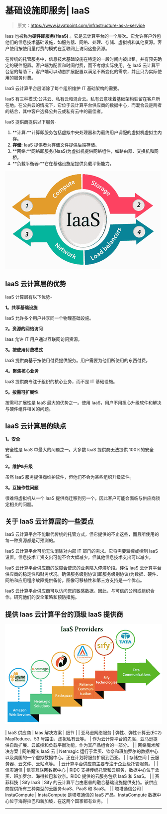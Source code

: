 # 基础设施即服务| IaaS

> 原文：<https://www.javatpoint.com/infrastructure-as-a-service>

Iaas 也被称为**硬件即服务(HaaS)** 。它是云计算平台的一个层次。它允许客户外包他们的信息技术基础设施，如服务器、网络、处理、存储、虚拟机和其他资源。客户使用按使用量付费的模式在互联网上访问这些资源。

在传统的托管服务中，信息技术基础设施在特定的一段时间内被出租，并有预先确定的硬件配置。客户端为配置和时间付费，而不考虑实际使用。在 IaaS 云计算平台层的帮助下，客户端可以动态扩展配置以满足不断变化的需求，并且只为实际使用的服务付费。

IaaS 云计算平台层消除了每个组织维护 IT 基础架构的需要。

IaaS 有三种模式:公共云、私有云和混合云。私有云意味着基础架构驻留在客户所在地。在公共云的情况下，它位于云计算平台供应商的数据中心，而混合云是两者的结合，其中客户选择公共云或私有云中的最佳者。

IaaS 提供商提供以下服务-

1.  **计算:**计算即服务包括虚拟中央处理器和为最终用户调配的虚拟机虚拟主内存。
2.  **存储:** IaaS 提供者为存储文件提供后端存储。
3.  **网络:**网络即服务(NaaS)为虚拟机提供网络组件，如路由器、交换机和网桥。
4.  **负载平衡器:**它在基础设施层提供负载平衡能力。

![Infrastructure as a Service](img/7581952ed395464e2e2dc546426fad0b.png)

## IaaS 云计算层的优势

IaaS 计算层有以下优势-

**1。共享基础设施**

IaaS 允许多个用户共享同一个物理基础设施。

**2。资源的网络访问**

Iaas 允许 IT 用户通过互联网访问资源。

**3。按使用付费模式**

IaaS 提供商基于按使用付费提供服务。用户需要为他们所使用的东西付费。

**4。聚焦核心业务**

IaaS 提供商专注于组织的核心业务，而不是 IT 基础设施。

**5。按需可扩展性**

按需可扩展性是 IaaS 最大的优势之一。使用 IaaS，用户不用担心升级软件和解决与硬件组件相关的问题。

## IaaS 云计算层的缺点

**1。安全**

安全性是 IaaS 中最大的问题之一。大多数 IaaS 提供商无法提供 100%的安全性。

**2。维护&升级**

虽然 IaaS 服务提供商维护软件，但他们不会为某些组织升级软件。

**3。互操作性问题**

很难将虚拟机从一个 IaaS 提供商迁移到另一个，因此客户可能会面临与供应商锁定相关的问题。

## 关于 IaaS 云计算层的一些要点

IaaS 云计算平台不能取代传统的托管方式，但它提供的不止这些，而且所使用的每一种资源都是可预测的。

IaaS 云计算平台可能无法消除对内部 IT 部门的需求。它将需要监控或控制 IaaS 设置。信息技术工资支出可能不会大幅减少，但其他信息技术支出可以减少。

IaaS 云计算平台供应商的故障会使您的业务陷入停滞阶段。评估 IaaS 云计算平台供应商的稳定性和财务状况。确保服务级别协议(即服务级别协议)为数据、硬件、网络和应用程序故障提供备份。图像可移植性和第三方支持是一个优点。

IaaS 云计算平台供应商可以访问您的敏感数据。因此，与可信的公司或组织合作。研究他们的安全策略和预防措施。

## 提供 Iaas 云计算平台的顶级 IaaS 提供商

![Infrastructure as a Service](img/6ca8a30dbe514068d350b9d2e42ebeb4.png)

| IaaS 供应商 | Iaas 解决方案 | 细节 |
| 亚马逊网络服务 | 弹性、弹性计算云(EC2) MapReduce、53 号路由、虚拟私有云等。 | 作为云计算平台的先驱，亚马逊提供自动扩展、云监控和负载平衡功能，作为其产品组合的一部分。 |
| 网络魔术解决方案 | 网络魔法 IaaS 云 | Netmagic 运行于孟买、钦奈和班加罗尔的数据中心以及美国的一个虚拟数据中心。正在计划将服务扩展到西亚。 |
| 存储空间 | 云服务器、云文件、云站点等。 | 云计算平台供应商主要专注于企业级托管服务。 |
| 信实通信 | 信实互联网数据中心 | RIDC 支持传统托管和云服务，数据中心位于孟买、班加罗尔、海得拉巴和钦奈。RIDC 提供的云服务包括 IaaS 和 SaaS。 |
| 赛菲科技 | Sify IaaS | Sify 的云计算平台由惠普的融合基础设施提供支持。该供应商提供所有三种类型的云服务:IaaS、PaaS 和 SaaS。 |
| 塔塔通信公司 | InstaCompute | InstaCompute 是塔塔通信的 IaaS 产品。InstaCompute 数据中心位于海得拉巴和新加坡，在这两个国家都有业务。 |

* * *